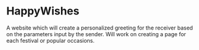 # HappyWishes
A website which will create a personalized greeting for the receiver based on the parameters input by the sender. Will work on creating a page for each festival or popular occasions.
